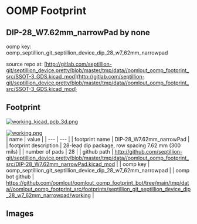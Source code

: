 # OOMP Footprint  
## DIP-28_W7.62mm_narrowPad  by none  
  
oomp key: oomp_septillion_git_septillion_device_dip_28_w7_62mm_narrowpad  
  
source repo at: [http://gitlab.com/septillion-git/septillion_device.pretty/blob/master/tmp/data//oomlout_oomp_footprint_src/SSOT-3_GDS.kicad_mod](http://gitlab.com/septillion-git/septillion_device.pretty/blob/master/tmp/data//oomlout_oomp_footprint_src/SSOT-3_GDS.kicad_mod)  
## Footprint  
  
[![working_kicad_pcb_3d.png](working_kicad_pcb_3d_600.png)](working_kicad_pcb_3d.png)  
  
[![working.png](working_600.png)](working.png)  
| name | value | 
| --- | --- | 
| footprint name | DIP-28_W7.62mm_narrowPad | 
| footprint description | 28-lead dip package, row spacing 7.62 mm (300 mils) | 
| number of pads | 28 | 
| github path | http://github.com/septillion-git/septillion_device.pretty/blob/master/tmp/data//oomlout_oomp_footprint_src/DIP-28_W7.62mm_narrowPad.kicad_mod | 
| oomp key | oomp_septillion_git_septillion_device_dip_28_w7_62mm_narrowpad | 
| oomp bot github | https://github.com/oomlout/oomlout_oomp_footprint_bot/tree/main/tmp/data//oomlout_oomp_footprint_src/footprints/septillion_git_septillion_device_dip_28_w7_62mm_narrowpad/working | 
## Images  
